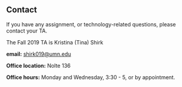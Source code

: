 ## Contact

If you have any assignment, or technology-related questions, please contact your TA. 

The Fall 2019 TA is Kristina (Tina) Shirk

**email:** shirk019@umn.edu

**Office location:** Nolte 136

**Office hours:** Monday and Wednesday, 3:30 - 5, or by appointment.
